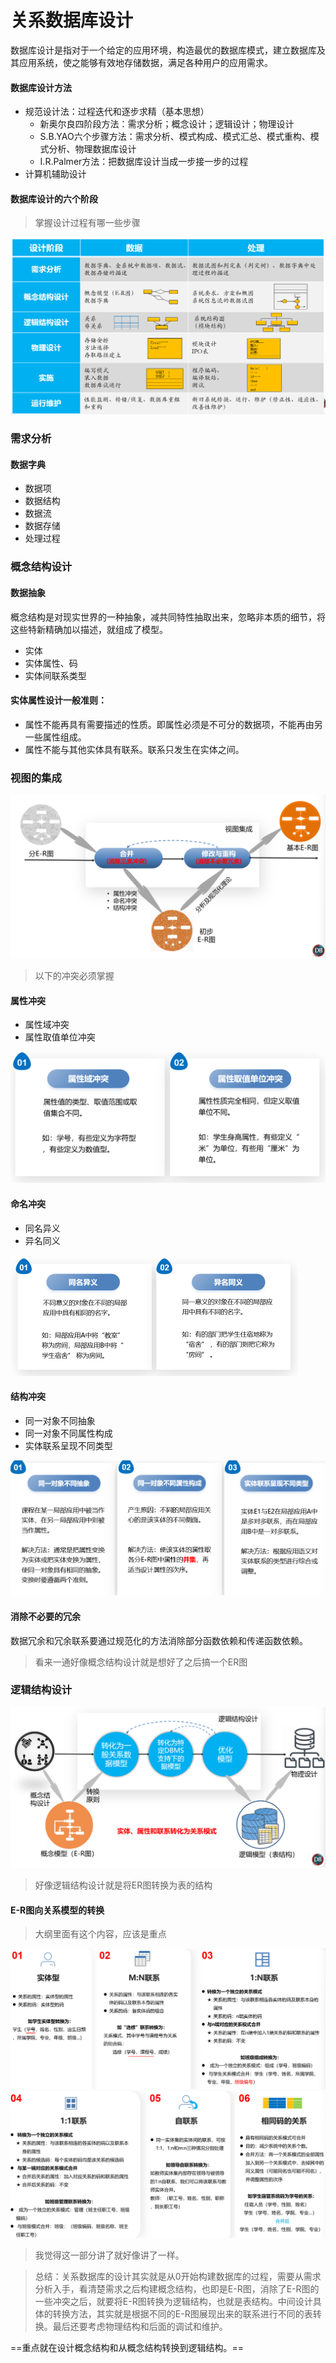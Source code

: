 # 关系数据库设计

数据库设计是指对于一个给定的应用环境，构造最优的数据库模式，建立数据库及其应用系统，使之能够有效地存储数据，满足各种用户的应用需求。

#### 数据库设计方法

- 规范设计法：过程迭代和逐步求精（基本思想）
  - 新奥尔良四阶段方法：需求分析；概念设计；逻辑设计；物理设计
  - S.B.YAO六个步骤方法：需求分析、模式构成、模式汇总、模式重构、模式分析、物理数据库设计
  - I.R.Palmer方法：把数据库设计当成一步接一步的过程
- 计算机辅助设计

#### 数据库设计的六个阶段

> 掌握设计过程有哪一些步骤

<img src="./assets/image-20230615100632951.png" alt="image-20230615100632951" style="zoom:67%;" />

### 需求分析

#### 数据字典

- 数据项
- 数据结构
- 数据流
- 数据存储
- 处理过程

### 概念结构设计

#### 数据抽象

概念结构是对现实世界的一种抽象，减共同特性抽取出来，忽略非本质的细节，将这些特新精确加以描述，就组成了模型。

- 实体
- 实体属性、码
- 实体间联系类型

#### 实体属性设计一般准则：

- 属性不能再具有需要描述的性质。即属性必须是不可分的数据项，不能再由另一些属性组成。
- 属性不能与其他实体具有联系。联系只发生在实体之间。

### 视图的集成

<img src="./assets/image-20230615103252810.png" alt="image-20230615103252810" style="zoom:50%;" />

> 以下的冲突必须掌握

#### 属性冲突

- 属性域冲突
- 属性取值单位冲突

<img src="./assets/image-20230615110439617.png" alt="image-20230615110439617" style="zoom:50%;" />

#### 命名冲突

- 同名异义
- 异名同义

<img src="./assets/image-20230615110450546.png" alt="image-20230615110450546" style="zoom:50%;" />

#### 结构冲突

- 同一对象不同抽象
- 同一对象不同属性构成
- 实体联系呈现不同类型

<img src="./assets/image-20230615110506522.png" alt="image-20230615110506522" style="zoom:50%;" />

#### 消除不必要的冗余

数据冗余和冗余联系要通过规范化的方法消除部分函数依赖和传递函数依赖。

> 看来一通好像概念结构设计就是想好了之后搞一个ER图

### 逻辑结构设计

<img src="./assets/image-20230615104808269.png" alt="image-20230615104808269" style="zoom:67%;" />

> 好像逻辑结构设计就是将ER图转换为表的结构

#### E-R图向关系模型的转换

> 大纲里面有这个内容，应该是重点

<img src="./assets/image-20230615105331883.png" alt="image-20230615105331883" style="zoom:67%;" />

<img src="./assets/image-20230615105342931.png" alt="image-20230615105342931" style="zoom:67%;" />

> 我觉得这一部分讲了就好像讲了一样。



>  总结：关系数据库的设计其实就是从0开始构建数据库的过程，需要从需求分析入手，看清楚需求之后构建概念结构，也即是E-R图，消除了E-R图的一些冲突之后，就要将E-R图转换为逻辑结构，也就是表结构。中间设计具体的转换方法，其实就是根据不同的E-R图展现出来的联系进行不同的表转换。最后还要考虑物理结构和后面的调试和维护。



==重点就在设计概念结构和从概念结构转换到逻辑结构。==